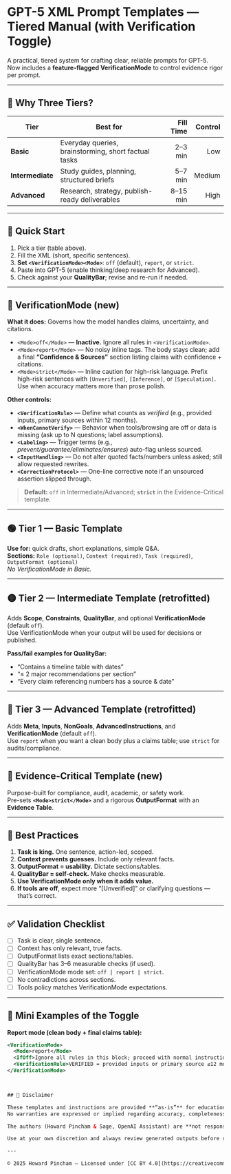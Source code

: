 # GPT-5 XML Prompt Templates — Tiered Manual (with Verification Toggle)

<!--
  GPT-5 Prompt Manual
  © 2025 Howard Pincham & Sage (OpenAI Assistant)
  License: CC BY 4.0 (https://creativecommons.org/licenses/by/4.0/)
  Contact: howard@example.com
-->

A practical, tiered system for crafting clear, reliable prompts for GPT-5.  
Now includes a **feature-flagged VerificationMode** to control evidence rigor per prompt.

---

## 🔎 Why Three Tiers?

| Tier | Best for | Fill Time | Control |
|---|---|---:|---:|
| **Basic** | Everyday queries, brainstorming, short factual tasks | 2–3 min | Low |
| **Intermediate** | Study guides, planning, structured briefs | 5–7 min | Medium |
| **Advanced** | Research, strategy, publish-ready deliverables | 8–15 min | High |

---

## 🚀 Quick Start

1) Pick a tier (table above).  
2) Fill the XML (short, specific sentences).  
3) **Set `<VerificationMode><Mode>`**: `off` (default), `report`, or `strict`.  
4) Paste into GPT-5 (enable thinking/deep research for Advanced).  
5) Check against your **QualityBar**; revise and re-run if needed.

---

## 🧩 VerificationMode (new)

**What it does:** Governs how the model handles claims, uncertainty, and citations.

- `<Mode>off</Mode>` — **Inactive.** Ignore all rules in `<VerificationMode>`.  
- `<Mode>report</Mode>` — No noisy inline tags. The body stays clean; add a final **“Confidence & Sources”** section listing claims with confidence + citations.  
- `<Mode>strict</Mode>` — Inline caution for high-risk language. Prefix high-risk sentences with `[Unverified]`, `[Inference]`, or `[Speculation]`. Use when accuracy matters more than prose polish.

**Other controls:**
- **`<VerificationRule>`** — Define what counts as *verified* (e.g., provided inputs, primary sources within 12 months).  
- **`<WhenCannotVerify>`** — Behavior when tools/browsing are off or data is missing (ask up to N questions; label assumptions).  
- **`<Labeling>`** — Trigger terms (e.g., *prevent/guarantee/eliminates/ensures*) auto-flag unless sourced.  
- **`<InputHandling>`** — Do not alter quoted facts/numbers unless asked; still allow requested rewrites.  
- **`<CorrectionProtocol>`** — One-line corrective note if an unsourced assertion slipped through.

> **Default:** `off` in Intermediate/Advanced; **`strict`** in the Evidence-Critical template.

---

## 🟢 Tier 1 — Basic Template

**Use for:** quick drafts, short explanations, simple Q&A.  
**Sections:** `Role (optional)`, `Context (required)`, `Task (required)`, `OutputFormat (optional)`  
*No VerificationMode in Basic.*

---

## 🟡 Tier 2 — Intermediate Template (retrofitted)

Adds **Scope**, **Constraints**, **QualityBar**, and optional **VerificationMode** (default `off`).  
Use VerificationMode when your output will be used for decisions or published.

**Pass/fail examples for QualityBar:**
- “Contains a timeline table with dates”  
- “≤ 2 major recommendations per section”  
- “Every claim referencing numbers has a source & date”

---

## 🔴 Tier 3 — Advanced Template (retrofitted)

Adds **Meta**, **Inputs**, **NonGoals**, **AdvancedInstructions**, and **VerificationMode** (default `off`).  
Use `report` when you want a clean body plus a claims table; use `strict` for audits/compliance.

---

## 🧪 Evidence-Critical Template (new)

Purpose-built for compliance, audit, academic, or safety work.  
Pre-sets **`<Mode>strict</Mode>`** and a rigorous **OutputFormat** with an **Evidence Table**.

---

## 🧭 Best Practices

1. **Task is king.** One sentence, action-led, scoped.  
2. **Context prevents guesses.** Include only relevant facts.  
3. **OutputFormat = usability.** Dictate sections/tables.  
4. **QualityBar = self-check.** Make checks measurable.  
5. **Use VerificationMode only when it adds value.**  
6. **If tools are off**, expect more “[Unverified]” or clarifying questions — that’s correct.

---

## ✅ Validation Checklist

- [ ] Task is clear, single sentence.  
- [ ] Context has only relevant, true facts.  
- [ ] OutputFormat lists exact sections/tables.  
- [ ] QualityBar has 3–6 measurable checks (if used).  
- [ ] VerificationMode mode set: `off | report | strict`.  
- [ ] No contradictions across sections.  
- [ ] Tools policy matches VerificationMode expectations.

---

## 📝 Mini Examples of the Toggle

**Report mode (clean body + final claims table):**
```xml
<VerificationMode>
  <Mode>report</Mode>
  <IfOff>Ignore all rules in this block; proceed with normal instructions.</IfOff>
  <VerificationRule>VERIFIED = provided inputs or primary source ≤12 months old.</VerificationRule>
</VerificationMode>



## 📖 Disclaimer  

These templates and instructions are provided **“as-is”** for educational and practical purposes.  
No warranties are expressed or implied regarding accuracy, completeness, or suitability for any purpose.  

The authors (Howard Pincham & Sage, OpenAI Assistant) are **not responsible** for errors, omissions, misinterpretations, or outcomes resulting from use of this material.  

Use at your own discretion and always review generated outputs before relying on them.  

---

© 2025 Howard Pincham — Licensed under [CC BY 4.0](https://creativecommons.org/licenses/by/4.0/)
